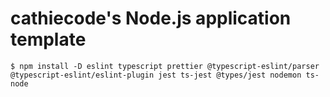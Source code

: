 # cathiecode's Node.js application template

```
$ npm install -D eslint typescript prettier @typescript-eslint/parser @typescript-eslint/eslint-plugin jest ts-jest @types/jest nodemon ts-node
```
